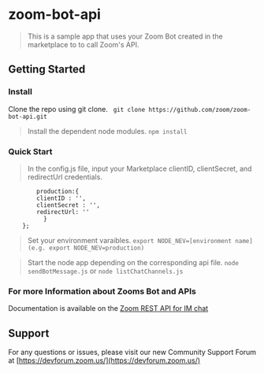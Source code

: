 # zoom-bot-api

> This is a sample app that uses your Zoom Bot created in the marketplace to to call Zoom's API. 

## Getting Started

### Install

Clone the repo using git clone.
` git clone https://github.com/zoom/zoom-bot-api.git`

> Install the dependent node modules.
``` npm install ```

### Quick Start


> In the config.js file, input your Marketplace clientID, clientSecret, and redirectUrl credentials.
``` const config = {
        production:{	
        clientID : '',
        clientSecret : '',
        redirectUrl: ''
	      }
    };
```
> Set your environment varaibles.
` export NODE_NEV=[environment name] (e.g. export NODE_NEV=production) `

> Start the node app depending on the corresponding api file. 
` node sendBotMessage.js ` or ` node listChatChannels.js `

### For more Information about Zooms Bot and APIs
Documentation is available on the [Zoom REST API for IM chat](https://marketplace.zoom.us/docs/guides/getting-started/app-types/create-chatbot-app)

## Support
For any questions or issues, please visit our new Community Support Forum at [https://devforum.zoom.us/](https://devforum.zoom.us/)
